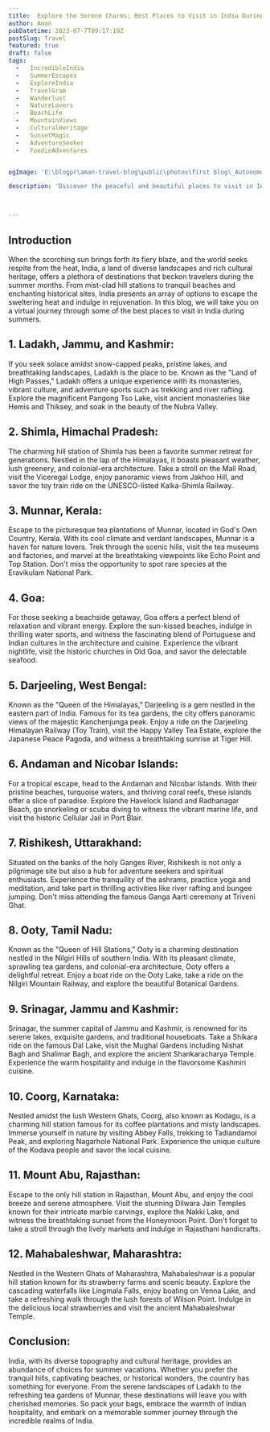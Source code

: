 ```yaml
---
title:  Explore the Serene Charms; Best Places to Visit in India During Summers
author: Aman
pubDatetime: 2023-07-7T09:17:19Z
postSlug: Travel
featured: true
draft: false
tags:
  -   IncredibleIndia
  -   SummerEscapes
  -   ExploreIndia
  -   TravelGram
  -   Wanderlust
  -   NatureLovers
  -   BeachLife
  -   MountainViews
  -   CulturalHeritage
  -   SunsetMagic
  -   AdventureSeeker
  -   FoodieAdventures


ogImage: 'E:\blogpr\aman-travel-blog\public\photos\first blog\_Autonomous Wea 0.png'

description: 'Discover the peaceful and beautiful places to visit in India during the summer season. Escape the heat and explore serene destinations that offer a tranquil retreat. Experience the breathtaking beauty of these handpicked locations and create lasting memories. '



---
```

## Introduction



 When the scorching sun brings forth its fiery blaze, and the world seeks respite from the heat, India, a land of diverse landscapes and rich cultural heritage, offers a plethora of destinations that beckon travelers during the summer months. From mist-clad hill stations to tranquil beaches and enchanting historical sites, India presents an array of options to escape the sweltering heat and indulge in rejuvenation. In this blog, we will take you on a virtual journey through some of the best places to visit in India during summers.



## 1. Ladakh, Jammu, and Kashmir:

If you seek solace amidst snow-capped peaks, pristine lakes, and breathtaking landscapes, Ladakh is the place to be. Known as the "Land of High Passes," Ladakh offers a unique experience with its monasteries, vibrant culture, and adventure sports such as trekking and river rafting. Explore the magnificent Pangong Tso Lake, visit ancient monasteries like Hemis and Thiksey, and soak in the beauty of the Nubra Valley.

## 2. Shimla, Himachal Pradesh:

The charming hill station of Shimla has been a favorite summer retreat for generations. Nestled in the lap of the Himalayas, it boasts pleasant weather, lush greenery, and colonial-era architecture. Take a stroll on the Mall Road, visit the Viceregal Lodge, enjoy panoramic views from Jakhoo Hill, and savor the toy train ride on the UNESCO-listed Kalka-Shimla Railway.

## 3. Munnar, Kerala:

Escape to the picturesque tea plantations of Munnar, located in God's Own Country, Kerala. With its cool climate and verdant landscapes, Munnar is a haven for nature lovers. Trek through the scenic hills, visit the tea museums and factories, and marvel at the breathtaking viewpoints like Echo Point and Top Station. Don't miss the opportunity to spot rare species at the Eravikulam National Park.

## 4. Goa:

For those seeking a beachside getaway, Goa offers a perfect blend of relaxation and vibrant energy. Explore the sun-kissed beaches, indulge in thrilling water sports, and witness the fascinating blend of Portuguese and Indian cultures in the architecture and cuisine. Experience the vibrant nightlife, visit the historic churches in Old Goa, and savor the delectable seafood.

## 5. Darjeeling, West Bengal:

Known as the "Queen of the Himalayas," Darjeeling is a gem nestled in the eastern part of India. Famous for its tea gardens, the city offers panoramic views of the majestic Kanchenjunga peak. Enjoy a ride on the Darjeeling Himalayan Railway (Toy Train), visit the Happy Valley Tea Estate, explore the Japanese Peace Pagoda, and witness a breathtaking sunrise at Tiger Hill.

## 6. Andaman and Nicobar Islands:

For a tropical escape, head to the Andaman and Nicobar Islands. With their pristine beaches, turquoise waters, and thriving coral reefs, these islands offer a slice of paradise. Explore the Havelock Island and Radhanagar Beach, go snorkeling or scuba diving to witness the vibrant marine life, and visit the historic Cellular Jail in Port Blair.

## 7. Rishikesh, Uttarakhand:

Situated on the banks of the holy Ganges River, Rishikesh is not only a pilgrimage site but also a hub for adventure seekers and spiritual enthusiasts. Experience the tranquility of the ashrams, practice yoga and meditation, and take part in thrilling activities like river rafting and bungee jumping. Don't miss attending the famous Ganga Aarti ceremony at Triveni Ghat.

## 8. Ooty, Tamil Nadu:

Known as the "Queen of Hill Stations," Ooty is a charming destination nestled in the Nilgiri Hills of southern India. With its pleasant climate, sprawling tea gardens, and colonial-era architecture, Ooty offers a delightful retreat. Enjoy a boat ride on the Ooty Lake, take a ride on the Nilgiri Mountain Railway, and explore the beautiful Botanical Gardens.

## 9. Srinagar, Jammu and Kashmir:

Srinagar, the summer capital of Jammu and Kashmir, is renowned for its serene lakes, exquisite gardens, and traditional houseboats. Take a Shikara ride on the famous Dal Lake, visit the Mughal Gardens including Nishat Bagh and Shalimar Bagh, and explore the ancient Shankaracharya Temple. Experience the warm hospitality and indulge in the flavorsome Kashmiri cuisine.

## 10. Coorg, Karnataka:

Nestled amidst the lush Western Ghats, Coorg, also known as Kodagu, is a charming hill station famous for its coffee plantations and misty landscapes. Immerse yourself in nature by visiting Abbey Falls, trekking to Tadiandamol Peak, and exploring Nagarhole National Park. Experience the unique culture of the Kodava people and savor the local cuisine.

## 11. Mount Abu, Rajasthan:

Escape to the only hill station in Rajasthan, Mount Abu, and enjoy the cool breeze and serene atmosphere. Visit the stunning Dilwara Jain Temples known for their intricate marble carvings, explore the Nakki Lake, and witness the breathtaking sunset from the Honeymoon Point. Don't forget to take a stroll through the lively markets and indulge in Rajasthani handicrafts.

## 12. Mahabaleshwar, Maharashtra:

Nestled in the Western Ghats of Maharashtra, Mahabaleshwar is a popular hill station known for its strawberry farms and scenic beauty. Explore the cascading waterfalls like Lingmala Falls, enjoy boating on Venna Lake, and take a refreshing walk through the lush forests of Wilson Point. Indulge in the delicious local strawberries and visit the ancient Mahabaleshwar Temple.


## Conclusion:

India, with its diverse topography and cultural heritage, provides an abundance of choices for summer vacations. Whether you prefer the tranquil hills, captivating beaches, or historical wonders, the country has something for everyone. From the serene landscapes of Ladakh to the refreshing tea gardens of Munnar, these destinations will leave you with cherished memories. So pack your bags, embrace the warmth of Indian hospitality, and embark on a memorable summer journey through the incredible realms of India.